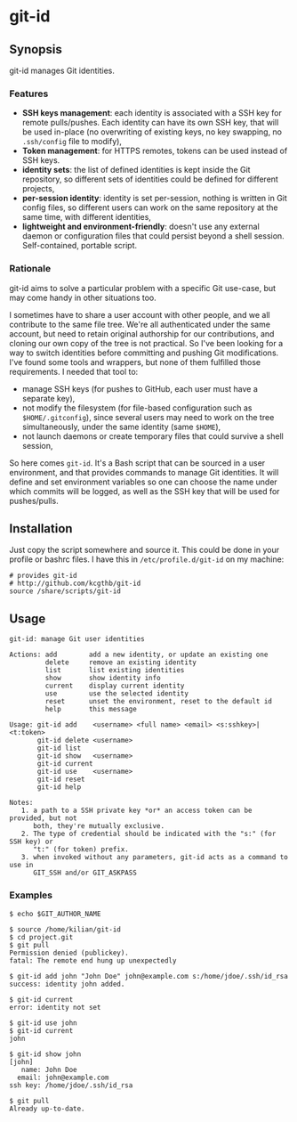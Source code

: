# git-id

## Synopsis
git-id manages Git identities.

### Features
* **SSH keys management**: each identity is associated with a SSH key for remote 
  pulls/pushes. Each identity can have its own SSH key, that will be used 
in-place (no overwriting of existing keys, no key swapping, no `.ssh/config` 
file to modify),
* **Token management**: for HTTPS remotes, tokens can be used instead of SSH keys.
* **identity sets**: the list of defined identities is kept inside the Git 
  repository, so different sets of identities could be defined for different 
projects,
* **per-session identity**: identity is set per-session, nothing is written in 
  Git config files, so different users can work on the same repository at the 
same time, with different identities,
* **lightweight and environment-friendly**: doesn't use any external daemon or 
  configuration files that could persist beyond a shell session. Self-contained, 
portable script.


### Rationale
git-id aims to solve a particular problem with a specific Git use-case, but may 
come handy in other situations too. 

I sometimes have to share a user account with other people, and we all contribute to the
same file tree. We're all authenticated under the same account, but need to
retain original authorship for our contributions, and cloning our own copy of
the tree is not practical.
So I've been looking for a way to switch identities before committing and
pushing Git modifications. I've found some tools and wrappers, but none of them
fulfilled those requirements. I needed that tool to:
* manage SSH keys (for pushes to GitHub, each user must have a separate key),
* not modify the filesystem (for file-based configuration such as `$HOME/.gitconfig`), 
since several users may need to work on the tree simultaneously, under the same identity (same `$HOME`),
* not launch daemons or create temporary files that could survive a shell session,

So here comes `git-id`. It's a Bash script that can be sourced in a user 
environment, and that provides commands to manage Git identities. It will define 
and set environment variables so one can choose the name under which commits 
will be logged, as well as the SSH key that will be used for pushes/pulls.


## Installation
Just copy the script somewhere and source it. This could be done in your profile
or bashrc files. I have this in `/etc/profile.d/git-id` on my machine:

```
# provides git-id
# http://github.com/kcgthb/git-id
source /share/scripts/git-id
```

## Usage
```
git-id: manage Git user identities

Actions: add        add a new identity, or update an existing one
         delete     remove an existing identity
         list       list existing identities
         show       show identity info
         current    display current identity
         use        use the selected identity
         reset      unset the environment, reset to the default id
         help       this message

Usage: git-id add    <username> <full name> <email> <s:sshkey>|<t:token>
       git-id delete <username>
       git-id list
       git-id show   <username>
       git-id current
       git-id use    <username>
       git-id reset
       git-id help

Notes:
   1. a path to a SSH private key *or* an access token can be provided, but not
      both, they're mutually exclusive.
   2. The type of credential should be indicated with the "s:" (for SSH key) or
      "t:" (for token) prefix.
   3. when invoked without any parameters, git-id acts as a command to use in
      GIT_SSH and/or GIT_ASKPASS

```

### Examples
```
$ echo $GIT_AUTHOR_NAME

$ source /home/kilian/git-id
$ cd project.git
$ git pull
Permission denied (publickey).
fatal: The remote end hung up unexpectedly

$ git-id add john "John Doe" john@example.com s:/home/jdoe/.ssh/id_rsa
success: identity john added.

$ git-id current
error: identity not set

$ git-id use john
$ git-id current
john

$ git-id show john
[john]
   name: John Doe
  email: john@example.com
ssh key: /home/jdoe/.ssh/id_rsa

$ git pull
Already up-to-date.
```
